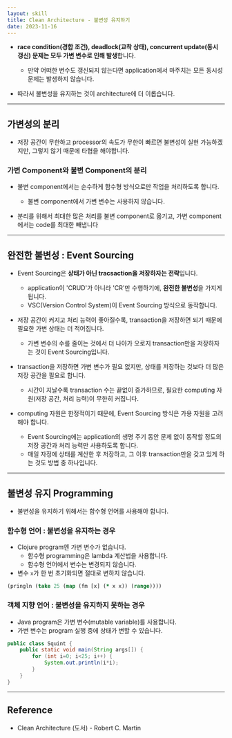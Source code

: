```yaml
---
layout: skill
title: Clean Architecture - 불변성 유지하기
date: 2023-11-16
---
```



- **race condition(경합 조건), deadlock(교착 상태), concurrent update(동시 갱신) 문제는 모두 가변 변수로 인해 발생**합니다.
    - 만약 어떠한 변수도 갱신되지 않는다면 application에서 마주치는 모든 동시성 문제는 발생하지 않습니다.

- 따라서 불변성을 유지하는 것이 architecture에 더 이롭습니다.


---


## 가변성의 분리

- 저장 공간이 무한하고 processor의 속도가 무한이 빠르면 불변성이 실현 가능하겠지만, 그렇지 않기 때문에 타협을 해야합니다.

### 가변 Component와 불변 Component의 분리

- 불변 component에서는 순수하게 함수형 방식으로만 작업을 처리하도록 합니다.
    - 불변 component에서 가변 변수는 사용하지 않습니다.

- 분리를 위해서 최대한 많은 처리를 불변 component로 옮기고, 가변 component에서는 code를 최대한 빼냅니다


---


## 완전한 불변성 : Event Sourcing

- Event Sourcing은 **상태가 아닌 tracsaction을 저장하자는 전략**입니다.
    - application이 'CRUD'가 아니라 'CR'만 수행하기에, **완전한 불변성**을 가지게 됩니다.
    - VSC(Version Control System)이 Event Sourcing 방식으로 동작합니다.

- 저장 공간이 커지고 처리 능력이 좋아질수록, transaction을 저장하면 되기 때문에 필요한 가변 상태는 더 적어집니다.
    - 가변 변수의 수를 줄이는 것에서 더 나아가 오로지 transaction만을 저장하자는 것이 Event Sourcing입니다.

- transaction을 저장하면 가변 변수가 필요 없지만, 상태를 저장하는 것보다 더 많은 저장 공간을 필요로 합니다.
    - 시간이 지날수록 transaction 수는 끝없이 증가하므로, 필요한 computing 자원(저장 공간, 처리 능력)이 무한히 커집니다.

- computing 자원은 한정적이기 때문에, Event Sourcing 방식은 가용 자원을 고려해야 합니다.
    - Event Sourcing에는 application의 생명 주기 동안 문제 없이 동작할 정도의 저장 공간과 처리 능력만 사용하도록 합니다.
    - 매일 자정에 상태를 계산한 후 저장하고, 그 이후 transaction만을 갖고 있게 하는 것도 방법 중 하나입니다.


---


## 불변성 유지 Programming

- 불변성을 유지하기 위해서는 함수형 언어를 사용해야 합니다.

### 함수형 언어 : 불변성을 유지하는 경우

- Clojure program엔 가변 변수가 없습니다.
    - 함수형 programming은 lambda 계산법을 사용합니다.
    - 함수형 언어에서 변수는 변경되지 않습니다.
- 변수 `x`가 한 번 초기화되면 절대로 변하지 않습니다.

```clojure
(pringln (take 25 (map (fm [x] (* x x)) (range))))
```

### 객체 지향 언어 : 불변성을 유지하지 못하는 경우

- Java program은 가변 변수(mutable variable)를 사용합니다.
- 가변 변수는 program 실행 중에 상태가 변할 수 있습니다.

```java
public class Squint {
    public static void main(String args[]) {
        for (int i=0; i<25; i++) {
            System.out.println(i*i);
        }
    }
}
```


---


## Reference

- Clean Architecture (도서) - Robert C. Martin
